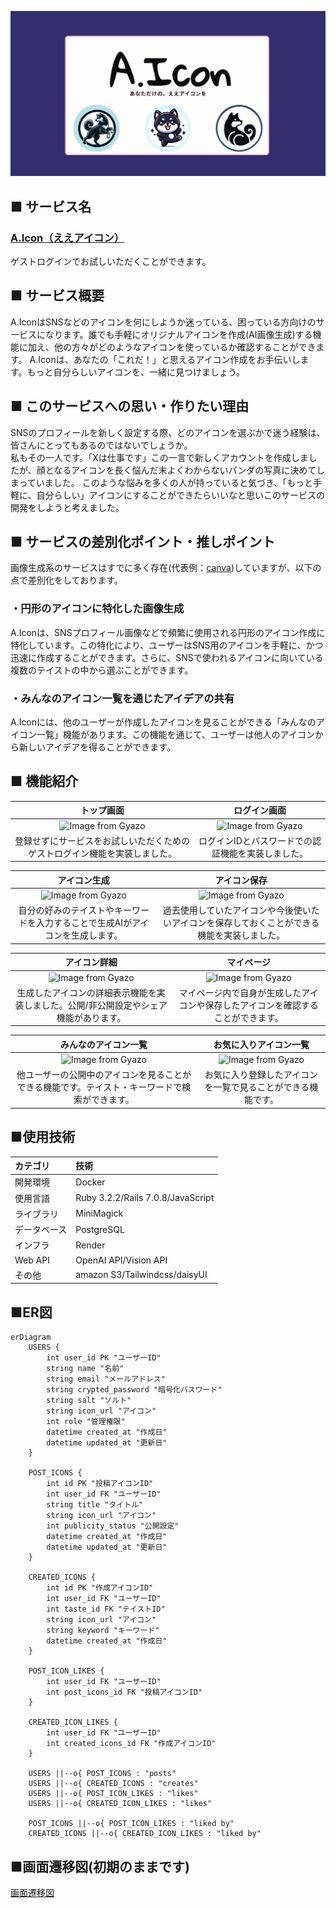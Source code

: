 ![aicon-app](app/assets/images/og_image.png)
## ■ サービス名
### [A.Icon（ええアイコン）](https://www.aicon-app.com/)
ゲストログインでお試しいただくことができます。

## ■ サービス概要
A.IconはSNSなどのアイコンを何にしようか迷っている、困っている方向けのサービスになります。誰でも手軽にオリジナルアイコンを作成(AI画像生成)する機能に加え、他の方々がどのようなアイコンを使っているか確認することができます。
A.Iconは、あなたの「これだ！」と思えるアイコン作成をお手伝いします。もっと自分らしいアイコンを、一緒に見つけましょう。

## ■ このサービスへの思い・作りたい理由
SNSのプロフィールを新しく設定する際、どのアイコンを選ぶかで迷う経験は、皆さんにとってもあるのではないでしょうか。  
私もその一人です。「Xは仕事です」この一言で新しくアカウントを作成しましたが、顔となるアイコンを長く悩んだ末よくわからないパンダの写真に決めてしまっていました。
このような悩みを多くの人が持っていると気づき、「もっと手軽に、自分らしい」アイコンにすることができたらいいなと思いこのサービスの開発をしようと考えました。

## ■ サービスの差別化ポイント・推しポイント
画像生成系のサービスはすでに多く存在(代表例：[canva](https://www.canva.com/ja_jp/))していますが、以下の点で差別化をしております。

### ・円形のアイコンに特化した画像生成
A.Iconは、SNSプロフィール画像などで頻繁に使用される円形のアイコン作成に特化しています。この特化により、ユーザーはSNS用のアイコンを手軽に、かつ迅速に作成することができます。さらに、SNSで使われるアイコンに向いている複数のテイストの中から選ぶことができます。

### ・みんなのアイコン一覧を通じたアイデアの共有
A.Iconには、他のユーザーが作成したアイコンを見ることができる「みんなのアイコン一覧」機能があります。この機能を通じて、ユーザーは他人のアイコンから新しいアイデアを得ることができます。

## ■ 機能紹介

|トップ画面| ログイン画面 |
|:-:|:-:|
|![Image from Gyazo](https://gyazo.com/d93dc62b096d0b42019aabda69fb64bd.png)|![Image from Gyazo](https://gyazo.com/475686868faed3aaf28b75be98bb4a97.png)|
|登録せずにサービスをお試しいただくためのゲストログイン機能を実装しました。|ログインIDとパスワードでの認証機能を実装しました。|

|アイコン生成| アイコン保存 |
|:-:|:-:|
|![Image from Gyazo](https://gyazo.com/d03ea7b56dcda279b1c050e098196e00.png)|![Image from Gyazo](https://gyazo.com/6083d70124a026fc4aa2bd828260023f.png)|
|自分の好みのテイストやキーワードを入力することで生成AIがアイコンを生成します。|過去使用していたアイコンや今後使いたいアイコンを保存しておくことができる機能を実装しました。|

|アイコン詳細|マイページ|
|:-:|:-:|
|![Image from Gyazo](https://gyazo.com/5081f879606d882bc4cfd20bd795ab97.png)|![Image from Gyazo](https://i.gyazo.com/515eae4776d24962003841766b601d44.png)|
|生成したアイコンの詳細表示機能を実装しました。公開/非公開設定やシェア機能があります。|マイページ内で自身が生成したアイコンや保存したアイコンを確認することができます。|

|みんなのアイコン一覧|お気に入りアイコン一覧|
|:-:|:-:|
|![Image from Gyazo](https://i.gyazo.com/c67140393aafbf52fa351072f19277a0.jpg)|![Image from Gyazo](https://i.gyazo.com/289b7638d22304c2cc7039c811ca6fee.jpg)|
|他ユーザーの公開中のアイコンを見ることができる機能です。テイスト・キーワードで検索ができます。|お気に入り登録したアイコンを一覧で見ることができる機能です。|



## ■使用技術
|カテゴリ|技術|
|:-------------|:------------|
|開発環境|Docker|
|使用言語|Ruby 3.2.2/Rails 7.0.8/JavaScript|
|ライブラリ|MiniMagick|
|データベース|PostgreSQL|
|インフラ| Render|
|Web API|OpenAI API/Vision API|
|その他|amazon S3/Tailwindcss/daisyUI|

## ■ER図
```mermaid
erDiagram
    USERS {
        int user_id PK "ユーザーID"
        string name "名前"
        string email "メールアドレス"
        string crypted_password "暗号化パスワード"
        string salt "ソルト"
        string icon_url "アイコン"
        int role "管理権限"
        datetime created_at "作成日"
        datetime updated_at "更新日"
    }

    POST_ICONS {
        int id PK "投稿アイコンID"
        int user_id FK "ユーザーID"
        string title "タイトル"
        string icon_url "アイコン"
        int publicity_status "公開設定"
        datetime created_at "作成日"
        datetime updated_at "更新日"
    }

    CREATED_ICONS {
        int id PK "作成アイコンID"
        int user_id FK "ユーザーID"
        int taste_id FK "テイストID"
        string icon_url "アイコン"
        string keyword "キーワード"
        datetime created_at "作成日"
    }

    POST_ICON_LIKES {
        int user_id FK "ユーザーID"
        int post_icons_id FK "投稿アイコンID"
    }

    CREATED_ICON_LIKES {
        int user_id FK "ユーザーID"
        int created_icons_id FK "作成アイコンID"
    }

    USERS ||--o{ POST_ICONS : "posts"
    USERS ||--o{ CREATED_ICONS : "creates"
    USERS ||--o{ POST_ICON_LIKES : "likes"
    USERS ||--o{ CREATED_ICON_LIKES : "likes"

    POST_ICONS ||--o{ POST_ICON_LIKES : "liked by"
    CREATED_ICONS ||--o{ CREATED_ICON_LIKES : "liked by"

```

## ■画面遷移図(初期のままです)
[画面遷移図](https://www.figma.com/file/r1CkCJNq8dRtqha5bFirlU/%E7%94%BB%E9%9D%A2%E9%81%B7%E7%A7%BB%E5%9B%B3?type=design&node-id=0-1&mode=design&t=7wbMxzTMZGb3KW1S-0)
